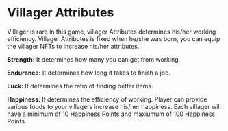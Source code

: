 # Villager Attributes

Villager is rare in this game, villager Attributes determines his/her working efficiency. Villager Attributes is fixed when he/she was born, you can equip the villager NFTs to increase his/her attributes.

**Strength:** It determines how many you can get from working.&#x20;

**Endurance:** It determines how long it takes to finish a job.&#x20;

**Luck:** It determines the ratio of finding better items.&#x20;

**Happiness:** It determines the efficiency of working. Player can provide various foods to your villagers increase his/her happiness. Each villager will have a minimum of 10 Happiness Points and maxiumum of 100 Happiness Points.
